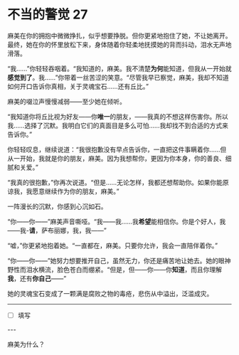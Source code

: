 # 不当的警觉 27

麻美在你的拥抱中微微挣扎，似乎想要挣脱。但你更紧地抱住了她，不让她离开。最终，她在你的怀里放松下来，身体随着你轻柔地抚摸她的背而抖动，泪水无声地滑落。

“我……”你轻轻吞咽着。“我知道的，麻美。我不清楚**为何**能知道，但我从一开始就**感觉到了**。我……”你带着一丝苦涩的笑意。“尽管我早已察觉，麻美，我却不知道如何开口告诉你真相，关于灵魂宝石……还有丘比。”

麻美的啜泣声慢慢减弱——至少她在倾听。

“我知道你将丘比视为好友——你**唯一**的朋友，——我真的不想这样伤害你。所以我……选择了沉默。我明白它们的真面目是多么可怕……我却找不到合适的方式来告诉你。”

你轻轻叹息，继续说道：“我很抱歉没有早点告诉你，一直把这件事瞒着你……但从一开始，我就是你的朋友，麻美。因为我想帮你，更因为你本身，你的善良、细腻和关爱。”

“我真的很抱歉，”你再次说道。“但是……无论怎样，我都还想帮助你。如果你能原谅我，我愿意继续作为你的朋友，麻美。”

一阵漫长的沉默，你感到心沉如石。

“你——你——”麻美声音嘶哑。“我——我……我**希望**能相信你。你是个好人，我——我-**请**，萨布丽娜，我，我——”

“嘘，”你更紧地抱着她。“一直都在，麻美。只要你允许，我会一直陪伴着你。”

“你——你——”她努力想要推开自己，虽然无力，你还是痛苦地让她去。她的眼神野性而泪水横流，脸色苍白而绷紧。“但是，但——你——你**知道**，而且你理解**我**，还有**你自己**——”

她的灵魂宝石变成了一颗满是腐败之物的毒疮，悲伤从中溢出，泛滥成灾。

---

- [ ] 填写

---​

麻美为什么？
